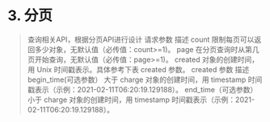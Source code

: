 # 3. 分页

> 查询相关API，根据分页API进行设计
> 请求参数	描述
> count
> 限制每页可以返回多少对象，无默认值（必传值：count>=1)。
> page
> 在分页查询时从第几页开始查询，无默认值（必传值：page>=1)。
> created
> 对象的创建时间，用 Unix 时间戳表示。具体参考下表 created 参数。
> created 参数	描述
> begin_time(可选参数）
> 大于 charge 对象的创建时间，用 timestamp 时间戳表示（示例：2021-02-11T06:20:19.129188）。
> end_time（可选参数）
> 小于 charge 对象的创建时间，用 timestamp 时间戳表示（示例：2021-02-11T06:20:19.129188）。
